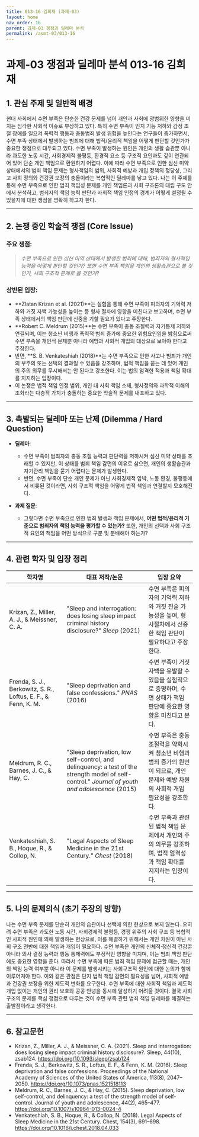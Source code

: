 ```yaml
---
title: 013-16 김희재 (과제-03)
layout: home
nav_order: 16
parent: 과제-03 쟁점과 딜레마 분석
permalink: /asmt-03/013-16
---
```


# 과제-03 쟁점과 딜레마 분석 013-16 김희재 

## 1. 관심 주제 및 일반적 배경

현대 사회에서 수면 부족은 단순한 건강 문제를 넘어 개인과 사회에 광범위한 영향을 미치는 심각한 사회적 이슈로 부상하고 있다. 특히 수면 부족이 인지 기능 저하와 감정 조절 장애를 일으켜 폭력적 행동과 충동범죄 발생 위험을 높인다는 연구들이 증가하면서, 수면 부족 상태에서 발생하는 범죄에 대해 법적/윤리적 책임을 어떻게 판단할 것인가가 중요한 쟁점으로 대두되고 있다. 수면 부족이 발생하는 원인은 개인의 생활 습관뿐 아니라 과도한 노동 시간, 사회경제적 불평등, 환경적 요소 등 구조적 요인과도 깊이 연관되어 있어 단순 개인 책임으로 환원하기 어렵다. 이에 따라 수면 부족으로 인한 심신 미약 상태에서의 범죄 책임 문제는 형사책임의 범위, 사회적 예방과 개입 정책의 정당성, 그리고 사회 정의와 건강권 보장의 충돌이라는 복합적인 딜레마를 낳고 있다. 나는 이 주제를 통해 수면 부족으로 인한 범죄 책임성 문제를 개인 책임론과 사회 구조론의 대립 구도 안에서 분석하고, 범죄자의 책임 능력 판단과 사회적 책임 인정의 경계가 어떻게 설정될 수 있을지에 대한 쟁점을 명확히 하고자 한다.

---

## 2. 논쟁 중인 학술적 쟁점 (Core Issue)

### 주요 쟁점:  

> *수면 부족으로 인한 심신 미약 상태에서 발생한 범죄에 대해, 범죄자의 형사책임 능력을 어떻게 판단할 것인가? 또한 수면 부족 책임을 개인의 생활습관으로 볼 것인가, 사회 구조적 문제로 볼 것인가?*

### 상반된 입장:
- **Zlatan Krizan et al. (2021)**는 실험을 통해 수면 부족이 피의자의 기억력 저하와 거짓 자백 가능성을 높이는 등 형사 절차에 영향을 미친다고 보고하며, 수면 부족 상태에서의 책임 판단에 신중을 기할 필요가 있다고 주장한다.
- **Robert C. Meldrum (2015)**는 수면 부족이 충동 조절력과 자기통제 저하와 연결되며, 이는 청소년 비행과 폭력적 범죄 증가에 중요한 위험요인임을 밝힘으로써 수면 부족을 개인적 문제뿐 아니라 예방과 사회적 개입의 대상으로 보아야 한다고 주장한다.
- 반면, **S. B. Venkateshiah (2018)**는 수면 부족으로 인한 사고나 범죄가 개인의 부주의 또는 선택의 결과일 수 있음을 강조하며, 법적 책임을 묻는 데 있어 개인의 주의 의무를 무시해서는 안 된다고 강조한다. 이는 법의 엄격한 적용과 책임 확대를 지지하는 입장이다.
- 이 논쟁은 법적 책임 인정 범위, 개인 대 사회 책임 소재, 형사정의와 과학적 이해의 조화라는 다층적 가치가 충돌하는 중요한 학술적 문제를 내포하고 있다.

---

## 3. 촉발되는 딜레마 또는 난제 (Dilemma / Hard Question)

- **딜레마**: 
  - 수면 부족이 범죄자의 충동 조절 능력과 판단력을 저하시켜 심신 미약 상태를 초래할 수 있지만, 이 상태를 범죄 책임 감면의 이유로 삼으면, 개인의 생활습관과 자기관리 책임을 묻기 어렵다는 문제가 발생한다.
  - 반면, 수면 부족이 단순 개인 문제가 아닌 사회경제적 압박, 노동 환경, 불평등에서 비롯된 것이라면, 사회 구조적 책임을 어떻게 법적 책임과 연결할지 모호해진다.

- **과제 질문**: 
  - 그렇다면 수면 부족으로 인한 범죄 발생과 책임 문제에서, **어떤 법적/윤리적 기준으로 범죄자의 책임 능력을 평가할 수 있는가?** 또한, 개인의 선택과 사회 구조적 요인의 책임을 어떤 방식으로 구분 및 분배해야 하는가?
---

## 4. 관련 학자 및 입장 정리

| 학자명                     | 대표 저작/논문                                                                                                 | 입장 요약                                                                                 |
|----------------------------|-------------------------------------------------------------------------------------------------------------|------------------------------------------------------------------------------------------|
| Krizan, Z., Miller, A. J., & Meissner, C. A. | "Sleep and interrogation: does losing sleep impact criminal history disclosure?" *Sleep* (2021)                    | 수면 부족은 피의자의 기억력 저하와 거짓 진술 가능성을 높여, 형사절차에서 신중한 책임 판단이 필요하다고 주장한다.           |
| Frenda, S. J., Berkowitz, S. R., Loftus, E. F., & Fenn, K. M. | "Sleep deprivation and false confessions." *PNAS* (2016)                                                      | 수면 부족이 거짓 자백을 유발할 수 있음을 실험적으로 증명하며, 수면 상태가 책임 판단에 중요한 영향을 미친다고 본다.          |
| Meldrum, R. C., Barnes, J. C., & Hay, C.      | "Sleep deprivation, low self-control, and delinquency: a test of the strength model of self-control." *Journal of youth and adolescence* (2015) | 수면 부족은 충동 조절력을 약화시켜 청소년 비행과 범죄 증가의 원인이 되므로, 개인 문제와 예방 차원의 사회적 개입 필요성을 강조한다. |
| Venkateshiah, S. B., Hoque, R., & Collop, N. | "Legal Aspects of Sleep Medicine in the 21st Century." *Chest* (2018)                                         | 수면 부족과 관련된 법적 책임 문제에서 개인의 주의 의무를 강조하며, 법적 엄격성과 책임 확대를 지지하는 입장이다.                |

---

## 5. 나의 문제의식 (초기 주장의 방향)

나는 수면 부족 문제를 단순히 개인의 습관이나 선택에 의한 현상으로 보지 않는다. 오히려 수면 부족은 과도한 노동 시간, 사회경제적 불평등, 경쟁 위주의 사회 구조 등 복합적인 사회적 원인에 의해 발생하는 현상으로, 이를 해결하기 위해서는 개인 차원이 아닌 사회 구조 전반에 대한 책임과 개입이 필요하다.
수면 부족은 개인의 신체적·정신적 건강뿐 아니라 의사 결정 능력과 행동 통제력에도 부정적인 영향을 미치며, 이는 범죄 책임 판단에도 중요한 영향을 준다. 따라서 수면 부족에 따른 범죄 책임 문제에 접근할 때는, 개인의 책임 능력 여부뿐 아니라 이 문제를 발생시키는 사회구조적 원인에 대한 논의가 함께 이루어져야 한다.
이와 같은 관점은 단지 법적 책임 감면의 필요성을 넘어, 사회적 예방과 건강권 보장을 위한 제도적 변화를 요구한다. 수면 부족에 대한 사회적 책임과 제도적 개입 없이는 개인의 권리 보호와 공공 안녕을 동시에 달성하기 어려울 것이다.
결국 사회 구조의 문제를 핵심 쟁점으로 다루는 것이 수면 부족 관련 범죄 책임 딜레마를 해결하는 출발점이라고 생각한다.

---

## 6. 참고문헌

- Krizan, Z., Miller, A. J., & Meissner, C. A. (2021). Sleep and interrogation: does losing sleep impact criminal history disclosure?. Sleep, 44(10), zsab124. https://doi.org/10.1093/sleep/zsab124 
- Frenda, S. J., Berkowitz, S. R., Loftus, E. F., & Fenn, K. M. (2016). Sleep deprivation and false confessions. Proceedings of the National Academy of Sciences of the United States of America, 113(8), 2047–2050. https://doi.org/10.1073/pnas.1521518113
- Meldrum, R. C., Barnes, J. C., & Hay, C. (2015). Sleep deprivation, low self-control, and delinquency: a test of the strength model of self-control. Journal of youth and adolescence, 44(2), 465–477. https://doi.org/10.1007/s10964-013-0024-4
- Venkateshiah, S. B., Hoque, R., & Collop, N. (2018). Legal Aspects of Sleep Medicine in the 21st Century. Chest, 154(3), 691–698. https://doi.org/10.1016/j.chest.2018.04.033
